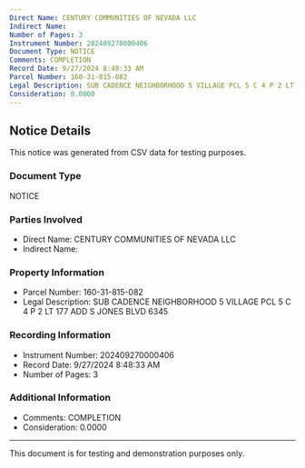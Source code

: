 ```yaml
---
Direct Name: CENTURY COMMUNITIES OF NEVADA LLC
Indirect Name: 
Number of Pages: 3
Instrument Number: 202409270000406
Document Type: NOTICE
Comments: COMPLETION
Record Date: 9/27/2024 8:48:33 AM
Parcel Number: 160-31-815-082
Legal Description: SUB CADENCE NEIGHBORHOOD 5 VILLAGE PCL 5 C 4 P 2 LT 177 ADD S JONES BLVD 6345
Consideration: 0.0000
---
```


## Notice Details

This notice was generated from CSV data for testing purposes.

### Document Type
NOTICE

### Parties Involved
- Direct Name: CENTURY COMMUNITIES OF NEVADA LLC
- Indirect Name: 

### Property Information
- Parcel Number: 160-31-815-082
- Legal Description: SUB CADENCE NEIGHBORHOOD 5 VILLAGE PCL 5 C 4 P 2 LT 177 ADD S JONES BLVD 6345

### Recording Information
- Instrument Number: 202409270000406
- Record Date: 9/27/2024 8:48:33 AM
- Number of Pages: 3

### Additional Information
- Comments: COMPLETION
- Consideration: 0.0000

---

This document is for testing and demonstration purposes only.
